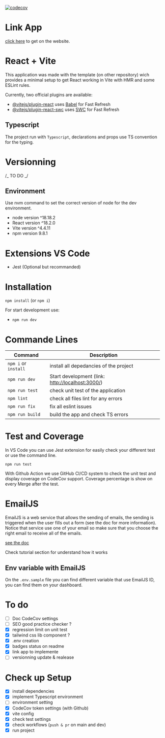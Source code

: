 [![codecov](https://codecov.io/gh/CHOUMMANIVONGDimitri/resume-app/graph/badge.svg?token=ALHMX24B8T)](https://codecov.io/gh/CHOUMMANIVONGDimitri/resume-app)

# Link App

[click here](https://choummanivongdimitri.github.io/resume-app/) to get on the website.

# React + Vite

This application was made with the template (on other repository) wich provides a minimal setup to get React working in Vite with HMR and some ESLint rules.

Currently, two official plugins are available:

- [@vitejs/plugin-react](https://github.com/vitejs/vite-plugin-react/blob/main/packages/plugin-react/README.md) uses [Babel](https://babeljs.io/) for Fast Refresh
- [@vitejs/plugin-react-swc](https://github.com/vitejs/vite-plugin-react-swc) uses [SWC](https://swc.rs/) for Fast Refresh

## Typescript

The project run with `Typescript`, declarations and props use TS convention for the typing.

# Versionning

/_ TO DO _/

## Environment

Use nvm command to set the correct version of node for the dev environment.

- node version ^18.18.2
- React version ^18.2.0
- Vite version ^4.4.11
- npm version 9.8.1

# Extensions VS Code

- Jest (Optional but recommanded)

# Installation

`npm install` (or `npm i`)

For start development use:

- `npm run dev`

# Commande Lines

| Command              | Description                                                                |
| -------------------- | -------------------------------------------------------------------------- |
| `npm i` or `install` | install all depedancies of the project                                     |
| `npm run dev`        | Start development (link: [http://localhost:3000/](http://localhost:3000/)) |
| `npm run test`       | check unit test of the application                                         |
| `npm lint`           | check all files lint for any errors                                        |
| `npm run fix`        | fix all eslint issues                                                      |
| `npm run build`      | build the app and check TS errors                                          |

# Test and Coverage

In VS Code you can use Jest extension for easily check your different test or use the command line.

```
npm run test
```

With Github Action we use GitHub CI/CD system to check the unit test and display coverage on CodeCov support. Coverage percentage is show on every Merge after the test.

# EmailJS

EmailJS is a web service that allows the sending of emails, the sending is triggered when the user fills out a form (see the doc for more information). Notice that service use one of your email so make sure that you choose the right email to receive all of the emails.

[see the doc](https://www.emailjs.com/docs/examples/reactjs/)

Check tutorial section for understand how it works

## Env variable with EmailJS

On the `.env.sample` file you can find different variable that use EmailJS ID, you can find them on your dashboard.

# To do

- [ ] Doc CodeCov settings
- [ ] SEO good practice checker ?
- [x] regression limit on unit test
- [x] tailwind css lib component ?
- [x] .env creation
- [x] badges status on readme
- [x] link app to implemente
- [ ] versionning update & realease

# Check up Setup

- [x] install dependencies
- [x] implement Typescript environment
- [ ] environment setting
- [x] CodeCov token settings (with Github)
- [x] vite config
- [x] check test settings
- [x] check workflows (`push & pr` on main and dev)
- [x] run project
